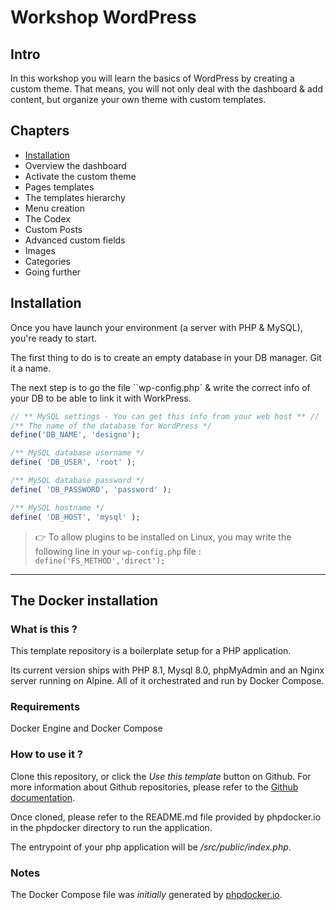 # Workshop WordPress

## Intro

In this workshop you will learn the basics of WordPress by creating a custom theme. That means, you will not only deal with the dashboard & add content, but organize your own theme with custom templates. 

## Chapters

- [Installation](#installation)
- Overview the dashboard
- Activate the custom theme
- Pages templates
- The templates hierarchy
- Menu creation
- The Codex
- Custom Posts
- Advanced custom fields
- Images
- Categories
- Going further

## Installation

Once you have launch your environment (a server with PHP & MySQL), you're ready to start. 

The first thing to do is to create an empty database in your DB manager. Git it a name. 

The next step is to go the file ``wp-config.php` & write the correct info of your DB to be able to link it with WorkPress.  

```php
// ** MySQL settings - You can get this info from your web host ** //
/** The name of the database for WordPress */
define('DB_NAME', 'designo');

/** MySQL database username */
define( 'DB_USER', 'root' );

/** MySQL database password */
define( 'DB_PASSWORD', 'password' );

/** MySQL hostname */
define( 'DB_HOST', 'mysql' );

```

> 👉 To allow plugins to be installed on Linux, you may write the following line in your `wp-config.php` file : `define('FS_METHOD','direct');`

---

## The Docker installation

### What is this ?
This template repository is a boilerplate setup for a PHP application.

Its current version ships with PHP 8.1, Mysql 8.0, phpMyAdmin and an Nginx server running on Alpine.
All of it orchestrated and run by Docker Compose.

### Requirements
Docker Engine and Docker Compose

### How to use it ?
Clone this repository, or click the _Use this template_ button on Github.
For more information about Github repositories, please refer to the [Github documentation](https://docs.github.com/en/repositories/creating-and-managing-repositories/creating-a-repository-from-a-template).

Once cloned, please refer to the README.md file provided by phpdocker.io in the phpdocker directory to run the application.

The entrypoint of your php application will be _/src/public/index.php_.

### Notes
The Docker Compose file was _initially_ generated by [phpdocker.io](https://phpdocker.io/).
